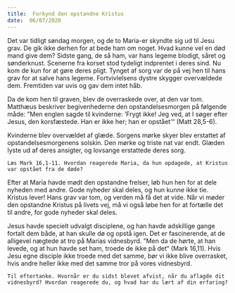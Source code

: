 ```yaml
---
title:  Forkynd den opstandne Kristus
date:  06/07/2020
---
```


Det var tidligt søndag morgen, og de to Maria-er skyndte sig ud til Jesu grav. De gik ikke derhen for at bede ham om noget. Hvad kunne vel en død mand give dem? Sidste gang, de så ham, var hans legeme blodigt, såret og sønderknust. Scenerne fra korset stod tydeligt indprentet i deres sind. Nu kom de kun for at gøre deres pligt. Tynget af sorg var de på vej hen til hans grav for at salve hans legeme. Fortvivlelsens dystre skygger overvældede dem. Fremtiden var uvis og gav dem intet håb.

Da de kom hen til graven, blev de overraskede over, at den var tom. Matthæus beskriver begivenhederne den opstandelsesmorgen på følgende måde: ”Men englen sagde til kvinderne: ’Frygt ikke! Jeg ved, at I søger efter Jesus, den korsfæstede. Han er ikke her; han er opstået’“ (Matt 28,5-6).

Kvinderne blev overvældet af glæde. Sorgens mørke skyer blev erstattet af opstandelsesmorgenens solskin. Den mørke og triste nat var endt. Glæden lyste ud af deres ansigter, og lovsange erstattede deres sorg.

`Læs Mark 16,1-11. Hvordan reagerede Maria, da hun opdagede, at Kristus var opstået fra de døde?`

Efter at Maria havde mødt den opstandne frelser, løb hun hen for at dele nyheden med andre. Gode nyheder skal deles, og hun kunne ikke tie. Kristus lever! Hans grav var tom, og verden må få det at vide. Når vi møder den opstandne Kristus på livets vej, må vi også løbe hen for at fortælle det til andre, for gode nyheder skal deles.

Jesus havde specielt udvalgt disciplene, og han havde adskillige gange fortalt dem både, at han skulle dø og opstå igen. Det er fascinerende, at de alligevel nægtede at tro på Marias vidnesbyrd. ”Men da de hørte, at han levede, og at hun havde set ham, troede de ikke på det“ (Mark 16,11). Hvis Jesu egne disciple ikke troede med det samme, bør vi ikke blive overrasket, hvis andre heller ikke med det samme tror på vores vidnesbyrd.

`Til eftertanke. Hvornår er du sidst blevet afvist, når du aflagde dit vidnesbyrd? Hvordan reagerede du, og hvad har du lært af din erfaring?`